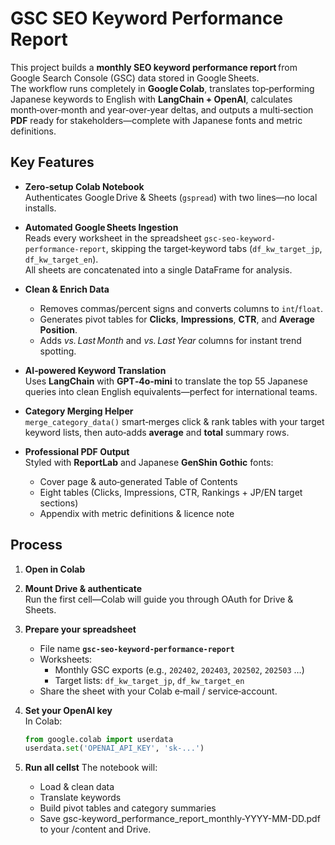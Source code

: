 # GSC SEO Keyword Performance Report

This project builds a **monthly SEO keyword performance report** from Google Search Console (GSC) data stored in Google Sheets.  
The workflow runs completely in **Google Colab**, translates top‑performing Japanese keywords to English with **LangChain + OpenAI**, calculates month‑over‑month and year‑over‑year deltas, and outputs a multi‑section **PDF** ready for stakeholders—complete with Japanese fonts and metric definitions.

## Key Features

- **Zero‑setup Colab Notebook**  
  Authenticates Google Drive & Sheets (`gspread`) with two lines—no local installs.

- **Automated Google Sheets Ingestion**  
  Reads every worksheet in the spreadsheet `gsc-seo-keyword-performance-report`, skipping the target‑keyword tabs (`df_kw_target_jp`, `df_kw_target_en`).  
  All sheets are concatenated into a single DataFrame for analysis.

- **Clean & Enrich Data**  
  - Removes commas/percent signs and converts columns to `int`/`float`.  
  - Generates pivot tables for **Clicks**, **Impressions**, **CTR**, and **Average Position**.  
  - Adds _vs. Last Month_ and _vs. Last Year_ columns for instant trend spotting.

- **AI‑powered Keyword Translation**  
  Uses **LangChain** with **GPT‑4o‑mini** to translate the top 55 Japanese queries into clean English equivalents—perfect for international teams.

- **Category Merging Helper**  
  `merge_category_data()` smart‑merges click & rank tables with your target keyword lists, then auto‑adds **average** and **total** summary rows.

- **Professional PDF Output**  
  Styled with **ReportLab** and Japanese **GenShin Gothic** fonts:  
  - Cover page & auto‑generated Table of Contents  
  - Eight tables (Clicks, Impressions, CTR, Rankings + JP/EN target sections)  
  - Appendix with metric definitions & licence note

## Process

1. **Open in Colab**  

2. **Mount Drive & authenticate**  
   Run the first cell—Colab will guide you through OAuth for Drive & Sheets.

3. **Prepare your spreadsheet**  
   - File name **`gsc-seo-keyword-performance-report`**  
   - Worksheets:  
     - Monthly GSC exports (e.g., `202402`, `202403`, `202502`, `202503` …)  
     - Target lists: `df_kw_target_jp`, `df_kw_target_en`  
   - Share the sheet with your Colab e‑mail / service‑account.

4. **Set your OpenAI key**  
   In Colab:  
   ```python
   from google.colab import userdata
   userdata.set('OPENAI_API_KEY', 'sk‑...')

5. **Run all cellst**
The notebook will:
   - Load & clean data
   - Translate keywords
   - Build pivot tables and category summaries
   - Save gsc-keyword_performance_report_monthly-YYYY-MM-DD.pdf to your /content and Drive.

